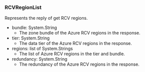 ### RCVRegionList
Represents the reply of get RCV regions.

- bundle: System.String
  - The zone bundle of the Azure RCV regions in the response.
- tier: System.String
  - The data tier of the Azure RCV regions in the response.
- regions: list of System.Strings
  - The list of Azure RCV regions in the tier and bundle.
- redundancy: System.String
  - The redundancy of the Azure RCV regions in the response.
